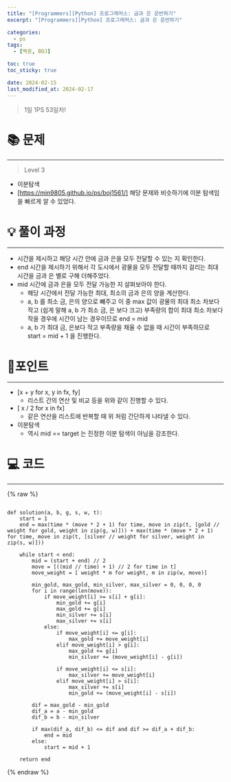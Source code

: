 ```yaml
---
title: "[Programmers][Python] 프로그래머스: 금과 은 운반하기"
excerpt: "[Programmers][Python] 프로그래머스: 금과 은 운반하기"

categories:
  - ps
tags:
  - [백준, BOJ]

toc: true
toc_sticky: true

date: 2024-02-15
last_modified_at: 2024-02-17
---
```


> 1일 1PS 53일차!

# 📚 문제

---

> Level 3

- 이분탐색
- [https://min9805.github.io/ps/boj1561/] 해당 문제와 비슷하기에 이분 탐색임을 빠르게 알 수 있었다.

# 💡 풀이 과정

---

- 시간을 제시하고 해당 시간 안에 금과 은을 모두 전달할 수 있는 지 확인한다.
- end 시간을 제시하기 위해서 각 도시에서 광물을 모두 전달할 때까지 걸리는 최대 시간을 금과 은 별로 구해 더해주었다.
- mid 시간에 금과 은을 모두 전달 가능한 지 살펴보아야 한다.
  - 해당 시간에서 전달 가능한 최대, 최소의 금과 은의 양을 계산한다.
  - a, b 를 최소 금, 은의 양으로 뺴주고 이 중 max 값이 광물의 최대 최소 차보다 작고 (쉽게 말해 a, b 가 최소 금, 은 보다 크고) 부족량의 합이 최대 최소 차보다 작을 경우에 시간이 남는 경우이므로 end = mid
  - a, b 가 최대 금, 은보다 작고 부족량을 채울 수 없을 때 시간이 부족하므로 start = mid + 1 을 진행한다.

# 📌포인트

---

- [x + y for x, y in fx, fy]
  - 리스트 간의 연산 및 비교 등을 위와 같이 진행할 수 있다.
- [ x / 2 for x in fx]
  - 같은 연산을 리스트에 반복할 때 위 처럼 간단하게 나타낼 수 있다.
- 이분탐색
  - 역시 mid == target 는 진정한 이분 탐색이 아님을 강조한다.

# 💻 코드

---

{% raw %}

```

def solution(a, b, g, s, w, t):
    start = 1
    end = max(time * (move * 2 + 1) for time, move in zip(t, [gold // weight for gold, weight in zip(g, w)])) + max(time * (move * 2 + 1) for time, move in zip(t, [silver // weight for silver, weight in zip(s, w)]))

    while start < end:
        mid = (start + end) // 2
        move = [((mid // time) + 1) // 2 for time in t]
        move_weight = [ weight * m for weight, m in zip(w, move)]

        min_gold, max_gold, min_silver, max_silver = 0, 0, 0, 0
        for i in range(len(move)):
            if move_weight[i] >= s[i] + g[i]:
                min_gold += g[i]
                max_gold += g[i]
                min_silver += s[i]
                max_silver += s[i]
            else:
                if move_weight[i] <= g[i]:
                    max_gold += move_weight[i]
                elif move_weight[i] > g[i]:
                    max_gold += g[i]
                    min_silver += (move_weight[i] - g[i])

                if move_weight[i] <= s[i]:
                    max_silver += move_weight[i]
                elif move_weight[i] > s[i]:
                    max_silver += s[i]
                    min_gold += (move_weight[i] - s[i])

        dif = max_gold - min_gold
        dif_a = a - min_gold
        dif_b = b - min_silver

        if max(dif_a, dif_b) <= dif and dif >= dif_a + dif_b:
            end = mid
        else:
            start = mid + 1

    return end

```

{% endraw %}
